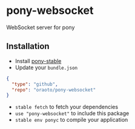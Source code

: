 # pony-websocket

WebSocket server for pony

## Installation

* Install [pony-stable](https://github.com/ponylang/pony-stable)
* Update your `bundle.json`

```json
{
  "type": "github",
  "repo": "oraoto/pony-websocket"
}
```

* `stable fetch` to fetch your dependencies
* `use "pony-websocket"` to include this package
* `stable env ponyc` to compile your application
